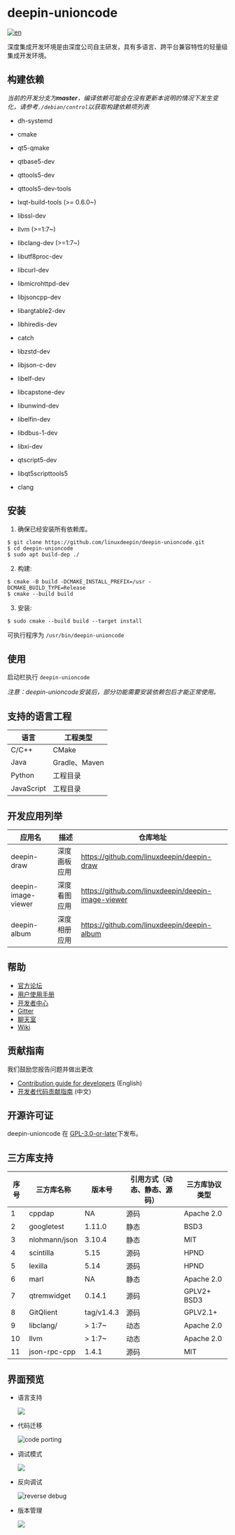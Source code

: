 # deepin-unioncode

[![en](https://img.shields.io/badge/lang-en-red.svg)](./README.en.md)

深度集成开发环境是由深度公司自主研发，具有多语言、跨平台兼容特性的轻量级集成开发环境。

## 构建依赖

_当前的开发分支为**master**，编译依赖可能会在没有更新本说明的情况下发生变化，请参考`./debian/control`以获取构建依赖项列表_

- dh-systemd
- cmake
- qt5-qmake

- qtbase5-dev
- qttools5-dev
- qttools5-dev-tools
- lxqt-build-tools (>= 0.6.0~)
- libssl-dev
- llvm (>=1:7~)
- libclang-dev (>=1:7~)
- libutf8proc-dev
- libcurl-dev
- libmicrohttpd-dev
- libjsoncpp-dev
- libargtable2-dev
- libhiredis-dev
- catch
- libzstd-dev
- libjson-c-dev
- libelf-dev
- libcapstone-dev
- libunwind-dev
- libelfin-dev
- libdbus-1-dev
- libxi-dev
- qtscript5-dev
- libqt5scripttools5
- clang

## 安装

1. 确保已经安装所有依赖库。


``` shell
$ git clone https://github.com/linuxdeepin/deepin-unioncode.git
$ cd deepin-unioncode
$ sudo apt build-dep ./
```

2. 构建:

```shell
$ cmake -B build -DCMAKE_INSTALL_PREFIX=/usr -DCMAKE_BUILD_TYPE=Release
$ cmake --build build
```

3. 安装:

```shell
$ sudo cmake --build build --target install
```

可执行程序为 `/usr/bin/deepin-unioncode`

## 使用

启动栏执行 `deepin-unioncode`

*注意：deepin-unioncode安装后，部分功能需要安装依赖包后才能正常使用。*

## 支持的语言工程

| 语言       | 工程类型      |
| ---------- | ------------- |
| C/C++      | CMake         |
| Java       | Gradle、Maven |
| Python     | 工程目录      |
| JavaScript | 工程目录      |

## 开发应用列举

| 应用名              | 描述         | 仓库地址                                           |
| ------------------- | ------------ | -------------------------------------------------- |
| deepin-draw         | 深度画板应用 | https://github.com/linuxdeepin/deepin-draw         |
| deepin-image-viewer | 深度看图应用 | https://github.com/linuxdeepin/deepin-image-viewer |
| deepin-album        | 深度相册应用 | https://github.com/linuxdeepin/deepin-album        |

## 帮助

- [官方论坛](https://bbs.deepin.org/) 
- [用户使用手册](https://wiki.deepin.org/zh/05_HOW-TO/02_%E5%BC%80%E5%8F%91%E7%9B%B8%E5%85%B3/deepin-unioncode)
- [开发者中心](https://github.com/linuxdeepin/developer-center) 
- [Gitter](https://gitter.im/orgs/linuxdeepin/rooms)
- [聊天室](https://webchat.freenode.net/?channels=deepin)
- [Wiki](https://wiki.deepin.org/)

## 贡献指南

我们鼓励您报告问题并做出更改

- [Contribution guide for developers](https://github.com/linuxdeepin/developer-center/wiki/Contribution-Guidelines-for-Developers-en) (English)
- [开发者代码贡献指南](https://github.com/linuxdeepin/developer-center/wiki/Contribution-Guidelines-for-Developers) (中文)

## 开源许可证

deepin-unioncode 在 [GPL-3.0-or-later](LICENSE.txt)下发布。

## 三方库支持

| 序号 | 三方库名称    | 版本号     | 引用方式（动态、静态、源码） | 三方库协议类型 |
| ---- | ------------- | ---------- | ---------------------------- | -------------- |
| 1    | cppdap        | NA         | 源码                         | Apache 2.0     |
| 2    | googletest    | 1.11.0     | 静态                         | BSD3           |
| 3    | nlohmann/json | 3.10.4     | 静态                         | MIT            |
| 4    | scintilla     | 5.15       | 源码                         | HPND           |
| 5    | lexilla       | 5.14       | 源码                         | HPND           |
| 6    | marl          | NA         | 静态                         | Apache 2.0     |
| 7    | qtremwidget   | 0.14.1     | 源码                         | GPLV2+ BSD3    |
| 8    | GitQlient     | tag/v1.4.3 | 源码                         | GPLV2.1+       |
| 9    | libclang/     | > 1:7~     | 动态                         | Apache  2.0    |
| 10   | llvm          | > 1:7~     | 动态                         | Apache  2.0    |
| 11   | json-rpc-cpp  | 1.4.1      | 源码                         | MIT            |

## 界面预览
- 语言支持

  ![](./docs/rc/language-support.png)

- 代码迁移

  ![code porting](./docs/rc/code-porting.png)

- 调试模式

  ![](./docs/rc/debug-mode.png)
  
- 反向调试

  ![reverse debug](./docs/rc/reverse-debug.png)
  
- 版本管理

  ![](./docs/rc/version-management.png)
